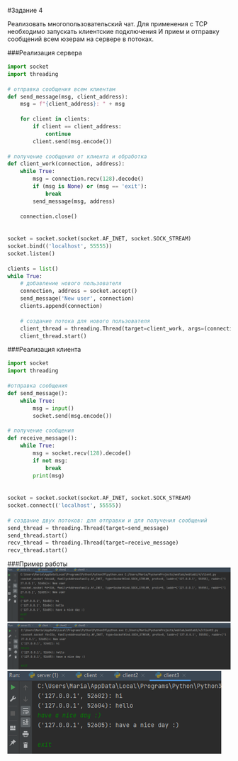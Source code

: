 #Задание 4

Реализовать многопользовательский чат. Для применения с TCP необходимо запускать клиентские подключения И прием
и отправку сообщений всем юзерам на сервере в потоках.

###Реализация сервера
```python
import socket
import threading

# отправка сообщения всем клиентам
def send_message(msg, client_address):
    msg = f"{client_address}: " + msg

    for client in clients:
        if client == client_address:
            continue
        client.send(msg.encode())

# получение сообщения от клиента и обработка
def client_work(connection, address):
    while True:
        msg = connection.recv(128).decode()
        if (msg is None) or (msg == 'exit'):
            break
        send_message(msg, address)

    connection.close()


socket = socket.socket(socket.AF_INET, socket.SOCK_STREAM)
socket.bind(('localhost', 55555))
socket.listen()

clients = list()
while True:
    # добавление нового пользователя
    connection, address = socket.accept()
    send_message('New user', connection)
    clients.append(connection)

    # создание потока для нового пользователя
    client_thread = threading.Thread(target=client_work, args=(connection, address))
    client_thread.start()
```

###Реализация клиента
```python
import socket
import threading

#отправка сообщения
def send_message():
    while True:
        msg = input()
        socket.send(msg.encode())

# получение сообщения
def receive_message():
    while True:
        msg = socket.recv(128).decode()
        if not msg:
            break
        print(msg)


socket = socket.socket(socket.AF_INET, socket.SOCK_STREAM)
socket.connect(('localhost', 55555))

# создание двух потоков: для отправки и для получения сообщений
send_thread = threading.Thread(target=send_message)
send_thread.start()
recv_thread = threading.Thread(target=receive_message)
recv_thread.start()
```


###Пример работы
![Пример задания 4](images/task4_1.png)
![Пример задания 4](images/task4_2.png)
![Пример задания 4](images/task4_3.png)
